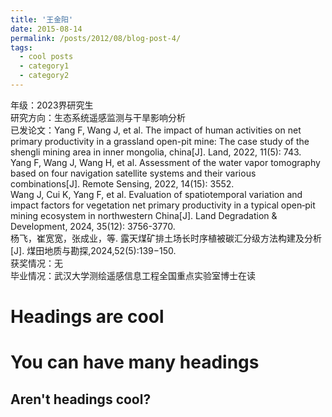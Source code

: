 ```yaml
---
title: '王金阳'
date: 2015-08-14
permalink: /posts/2012/08/blog-post-4/
tags:
  - cool posts
  - category1
  - category2
---
```


年级：2023界研究生                
研究方向：生态系统遥感监测与干旱影响分析                
已发论文：Yang F, Wang J,  et al. The impact of human activities on net primary productivity in a grassland open-pit mine: The case study of the shengli mining area in inner mongolia, china[J]. Land, 2022, 11(5): 743.               
Yang F, Wang J, Wang H, et al. Assessment of the water vapor tomography based on four navigation satellite systems and their various combinations[J]. Remote Sensing, 2022, 14(15): 3552.                          
Wang J, Cui K, Yang F, et al. Evaluation of spatiotemporal variation and impact factors for vegetation net primary productivity in a typical open‐pit mining ecosystem in northwestern China[J]. Land Degradation & Development, 2024, 35(12): 3756-3770.                                                                         
杨飞，崔宽宽，张成业，等. 露天煤矿排土场长时序植被碳汇分级方法构建及分析[J]. 煤田地质与勘探,2024,52(5):139−150.                                               
获奖情况：无               
毕业情况：武汉大学测绘遥感信息工程全国重点实验室博士在读                

Headings are cool
======

You can have many headings
======

Aren't headings cool?
------